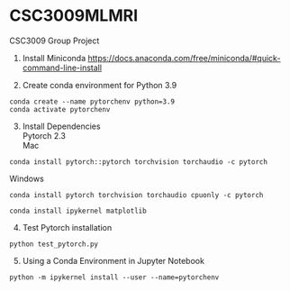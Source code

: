 # CSC3009MLMRI
CSC3009 Group Project

1. Install Miniconda
https://docs.anaconda.com/free/miniconda/#quick-command-line-install

2. Create conda environment for Python 3.9
```
conda create --name pytorchenv python=3.9
conda activate pytorchenv
```
3. Install Dependencies\
Pytorch 2.3\
Mac
```
conda install pytorch::pytorch torchvision torchaudio -c pytorch
```
Windows
```
conda install pytorch torchvision torchaudio cpuonly -c pytorch
```
```
conda install ipykernel matplotlib
```
4. Test Pytorch installation
```
python test_pytorch.py
```
5. Using a Conda Environment in Jupyter Notebook
```
python -m ipykernel install --user --name=pytorchenv
```